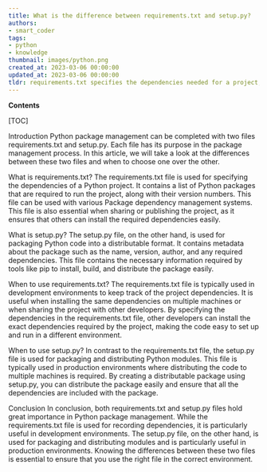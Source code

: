 ```yaml
---
title: What is the difference between requirements.txt and setup.py?
authors:
- smart_coder
tags:
- python
- knowledge
thumbnail: images/python.png
created_at: 2023-03-06 00:00:00
updated_at: 2023-03-06 00:00:00
tldr: requirements.txt specifies the dependencies needed for a project, while setup.py is used to configure and package a project for distribution.
---
```


**Contents**

[TOC]

Introduction 
Python package management can be completed with two files requirements.txt and setup.py. Each file has its purpose in the package management process. In this article, we will take a look at the differences between these two files and when to choose one over the other.

What is requirements.txt?
The requirements.txt file is used for specifying the dependencies of a Python project. It contains a list of Python packages that are required to run the project, along with their version numbers. This file can be used with various Package dependency management systems. This file is also essential when sharing or publishing the project, as it ensures that others can install the required dependencies easily.

What is setup.py?
The setup.py file, on the other hand, is used for packaging Python code into a distributable format. It contains metadata about the package such as the name, version, author, and any required dependencies. This file contains the necessary information required by tools like pip to install, build, and distribute the package easily.

When to use requirements.txt?
The requirements.txt file is typically used in development environments to keep track of the project dependencies. It is useful when installing the same dependencies on multiple machines or when sharing the project with other developers. By specifying the dependencies in the requirements.txt file, other developers can install the exact dependencies required by the project, making the code easy to set up and run in a different environment.

When to use setup.py?
In contrast to the requirements.txt file, the setup.py file is used for packaging and distributing Python modules. This file is typically used in production environments where distributing the code to multiple machines is required. By creating a distributable package using setup.py, you can distribute the package easily and ensure that all the dependencies are included with the package.

Conclusion 
In conclusion, both requirements.txt and setup.py files hold great importance in Python package management. While the requirements.txt file is used for recording dependencies, it is particularly useful in development environments. The setup.py file, on the other hand, is used for packaging and distributing modules and is particularly useful in production environments. Knowing the differences between these two files is essential to ensure that you use the right file in the correct environment.
